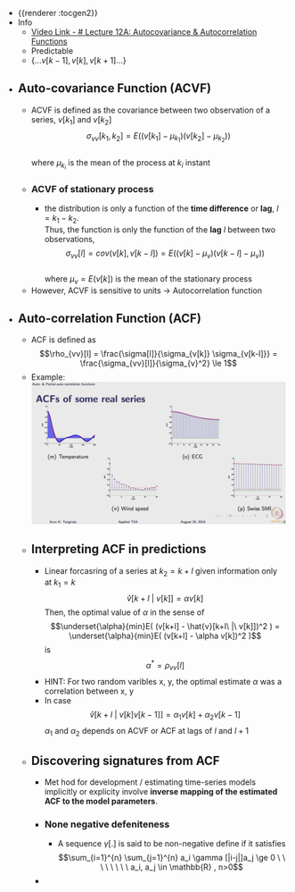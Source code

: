 - {{renderer :tocgen2}}
- Info
	- [Video Link - # Lecture 12A: Autocovariance & Autocorrelation Functions](https://www.youtube.com/watch?v=YugzOoZh9Zk&list=PLl0FT6O_WWDBm-4W-eoK34omYmEMseQDX&index=31&pp=iAQB)
	- Predictable
	- $\{...v[k-1], v[k], v[k+1]...\}$
- ## Auto-covariance Function (ACVF)
	- ACVF is defined as the covariance between two observation of a series, $v[k_1]$ and $v[k_2]$  
	  $$\sigma_{vv}[k_1, k_2] = E( (v[k_1] - \mu_{k_1}) (v[k_2] - \mu_{k_2}) )$$  
	  where $\mu_{k_i}$ is the mean of the process at $k_i$ instant
	- ### ACVF of stationary process
		- the distribution is only a function of the **time difference** or **lag**, $l = k_1 - k_2$.  
		  Thus, the function is only the function of the **lag** $l$ between two observations,
		  $$\sigma_{vv}[l] = cov(v[k], v[k-l]) = E( (v[k] - \mu_v) (v[k-l] - \mu_v))$$  
		  where $\mu_v = E(v[k])$ is the mean of the stationary process
	- However,  ACVF is sensitive to units -> Autocorrelation function
- ## Auto-correlation Function (ACF)
	- ACF is defined as  
	  $$\rho_{vv}[l] = \frac{\sigma[l]}{\sigma_{v[k]} \sigma_{v[k-l]}} = \frac{\sigma_{vv}[l]}{\sigma_{v}^2}  \le 1$$
	- Example:  
	  ![image.png](../assets/image_1682539009630_0.png)
	- ## Interpreting ACF in predictions
		- Linear forcasring of a series at $k_2 = k + l$ given information only at $k_1 = k$
		  $$\hat{v}[k+l\ |\ v[k]] = \alpha v [k]$$
		  Then, the optimal value of $\alpha$ in the sense of
		  $$\underset{\alpha}{min}E( (v[k+l] - \hat{v}[k+l\ |\ v[k]])^2 ) = \underset{\alpha}{min}E( (v[k+l] - \alpha v[k])^2 )$$
		  is
		  $$\alpha^* = \rho_{vv}[l]$$
		- HINT: For two random varibles x, y, the optimal estimate $\alpha$ was a correlation between x, y
		- In case
		  $$\hat{v}[k+l\ |\ v[k]v[k-1]] = \alpha_1 v [k] + \alpha_2 v[k-1]$$
		  $\alpha_1$ and $\alpha_2$ depends on ACVF or ACF at lags of $l$ and $l+1$
	- ## Discovering signatures from ACF
		- Met hod for development / estimating time-series models implicitly or explicity involve **inverse mapping of the estimated ACF to the model parameters**.
		- ### None negative defeniteness
			- A sequence $\gamma[.]$ is said to be non-negative define if it satisfies
			  $$\sum_{i=1}^{n} \sum_{j=1}^{n} a_i \gamma [|i-j|]a_j \ge 0 \ \ \ \ \ \ \ \ a_i, a_j \in \mathbb{R} , n>0$$
		-